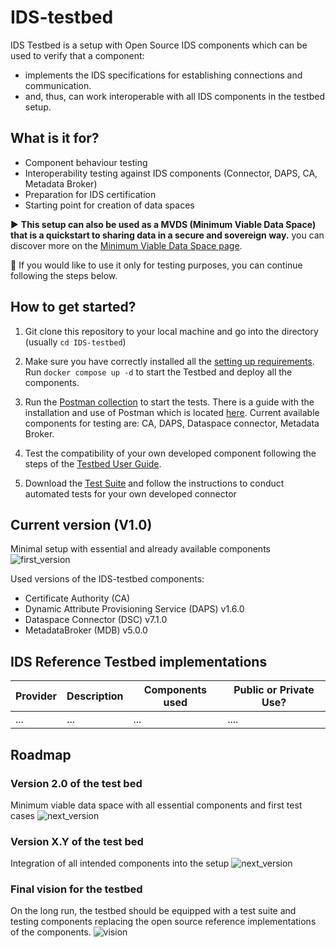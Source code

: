 # IDS-testbed

IDS Testbed is a setup with Open Source IDS components which can be used to verify that a component:
- implements the IDS specifications for establishing connections and communication.
- and, thus, can work interoperable with all IDS components in the testbed setup.

## What is it for?

- Component behaviour testing
- Interoperability testing against IDS components (Connector, DAPS, CA, Metadata Broker)
- Preparation for IDS certification
- Starting point for creation of data spaces

:arrow_forward: **This setup can also be used as a MVDS (Minimum Viable Data Space) that is a quickstart to sharing data in a secure and sovereign way.** you can discover more on the [Minimum Viable Data Space page](/minimum-viable-data-space/MVDS.md).

:arrow_down_small: If you would like to use it only for testing purposes, you can continue following the steps below.

## How to get started?

1. Git clone this repository to your local machine and go into the directory (usually ```cd IDS-testbed```) 

2. Make sure you have correctly installed all the [setting up requirements](https://github.com/International-Data-Spaces-Association/IDS-testbed/blob/master/InstallationGuide.md#target-view-preconfigured-testbed). Run ```docker compose up -d``` to start the Testbed and deploy all the components.
   
3. Run the [Postman collection](https://github.com/International-Data-Spaces-Association/IDS-testbed/blob/master/TestbedPreconfiguration.postman_collection.json) to start the tests. There is a guide with the installation and use of Postman which is located [here](https://github.com/International-Data-Spaces-Association/IDS-testbed/blob/master/PreparingPreconfiguredSetup.md#guide-for-preparing-and-validating-the-preconfigured-setup). Current available components for testing are: CA, DAPS, Dataspace connector, Metadata Broker.

4. Test the compatibility of your own developed component following the steps of the [Testbed User Guide](./TestbedUserGuide.md).

5. Download the [Test Suite](https://gitlab.cc-asp.fraunhofer.de/ksa/ids-certification-testing) and follow the instructions to conduct automated tests for your own developed connector

## Current version (V1.0)

Minimal setup with essential and already available components
![first_version](./pictures/Testbed_1.0.png)

Used versions of the IDS-testbed components: 
- Certificate Authority (CA)
- Dynamic Attribute Provisioning Service (DAPS) v1.6.0
- Dataspace Connector (DSC) v7.1.0
- MetadataBroker (MDB) v5.0.0

## IDS Reference Testbed implementations
| Provider      | Description     |   Components used |  Public or Private Use? |
| ------------- | --------------- |   --------------- | ------------------------
| ...           | ...             |   ...    | .... |

## Roadmap
### Version 2.0 of the test bed

Minimum viable data space with all essential components and first test cases
![next_version](./pictures/Testbed_2.0.png)

### Version X.Y of the test bed

Integration of all intended components into the setup
![next_version](./pictures/Testbed_X.Y.png)

### Final vision for the testbed

On the long run, the testbed should be equipped with a test suite and testing components replacing the  open source reference implementations of the components.
![vision](./pictures/Testbed_vision.png)
